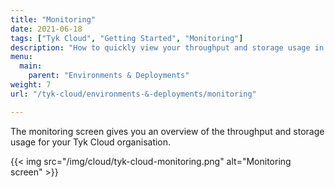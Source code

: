 ```yaml
---
title: "Monitoring"
date: 2021-06-18
tags: ["Tyk Cloud", "Getting Started", "Monitoring"]
description: "How to quickly view your throughput and storage usage in your Tyk Cloud installation"
menu:
  main:
    parent: "Environments & Deployments"
weight: 7
url: "/tyk-cloud/environments-&-deployments/monitoring"

---
```


The monitoring screen gives you an overview of the throughput and storage usage for your Tyk Cloud organisation.

{{< img src="/img/cloud/tyk-cloud-monitoring.png" alt="Monitoring screen" >}}